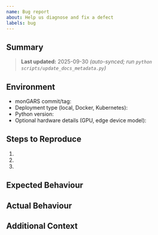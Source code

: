 ```yaml
---
name: Bug report
about: Help us diagnose and fix a defect
labels: bug
---
```


## Summary
> **Last updated:** 2025-09-30 _(auto-synced; run `python scripts/update_docs_metadata.py`)_

<!-- Briefly describe the bug and why it matters. -->

## Environment
- monGARS commit/tag:
- Deployment type (local, Docker, Kubernetes):
- Python version:
- Optional hardware details (GPU, edge device model):

## Steps to Reproduce
1. 
2. 
3. 

## Expected Behaviour
<!-- What should have happened? -->

## Actual Behaviour
<!-- What actually happened? Include error messages, logs, screenshots. -->

## Additional Context
<!-- Attach configs, `.env` overrides, or links to related issues. -->

